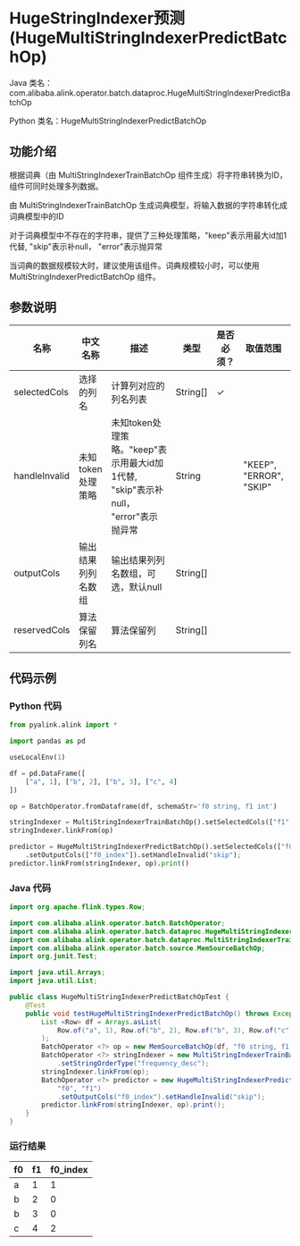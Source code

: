 # HugeStringIndexer预测 (HugeMultiStringIndexerPredictBatchOp)
Java 类名：com.alibaba.alink.operator.batch.dataproc.HugeMultiStringIndexerPredictBatchOp

Python 类名：HugeMultiStringIndexerPredictBatchOp


## 功能介绍
根据词典（由 MultiStringIndexerTrainBatchOp 组件生成）将字符串转换为ID，组件可同时处理多列数据。

由 MultiStringIndexerTrainBatchOp 生成词典模型，将输入数据的字符串转化成词典模型中的ID

对于词典模型中不存在的字符串，提供了三种处理策略，"keep"表示用最大id加1代替, "skip"表示补null， "error"表示抛异常

当词典的数据规模较大时，建议使用该组件。词典规模较小时，可以使用 MultiStringIndexerPredictBatchOp 组件。

## 参数说明

| 名称 | 中文名称 | 描述 | 类型 | 是否必须？ | 取值范围 | 默认值 |
| --- | --- | --- | --- | --- | --- | --- |
| selectedCols | 选择的列名 | 计算列对应的列名列表 | String[] | ✓ |  |  |
| handleInvalid | 未知token处理策略 | 未知token处理策略。"keep"表示用最大id加1代替, "skip"表示补null， "error"表示抛异常 | String |  | "KEEP", "ERROR", "SKIP" | "KEEP" |
| outputCols | 输出结果列列名数组 | 输出结果列列名数组，可选，默认null | String[] |  |  | null |
| reservedCols | 算法保留列名 | 算法保留列 | String[] |  |  | null |


## 代码示例
### Python 代码
```python
from pyalink.alink import *

import pandas as pd

useLocalEnv(1)

df = pd.DataFrame([
    ["a", 1], ["b", 2], ["b", 3], ["c", 4]
])

op = BatchOperator.fromDataframe(df, schemaStr='f0 string, f1 int')

stringIndexer = MultiStringIndexerTrainBatchOp().setSelectedCols(["f1", "f0"]).setStringOrderType("frequency_desc")
stringIndexer.linkFrom(op)

predictor = HugeMultiStringIndexerPredictBatchOp().setSelectedCols(["f0"]).setReservedCols(["f0", "f1"])\
    .setOutputCols(["f0_index"]).setHandleInvalid("skip");
predictor.linkFrom(stringIndexer, op).print()
```
### Java 代码
```java
import org.apache.flink.types.Row;

import com.alibaba.alink.operator.batch.BatchOperator;
import com.alibaba.alink.operator.batch.dataproc.HugeMultiStringIndexerPredictBatchOp;
import com.alibaba.alink.operator.batch.dataproc.MultiStringIndexerTrainBatchOp;
import com.alibaba.alink.operator.batch.source.MemSourceBatchOp;
import org.junit.Test;

import java.util.Arrays;
import java.util.List;

public class HugeMultiStringIndexerPredictBatchOpTest {
	@Test
	public void testHugeMultiStringIndexerPredictBatchOp() throws Exception {
		List <Row> df = Arrays.asList(
			Row.of("a", 1), Row.of("b", 2), Row.of("b", 3), Row.of("c", 4)
		);
		BatchOperator <?> op = new MemSourceBatchOp(df, "f0 string, f1 int");
		BatchOperator <?> stringIndexer = new MultiStringIndexerTrainBatchOp().setSelectedCols("f1", "f0")
			.setStringOrderType("frequency_desc");
		stringIndexer.linkFrom(op);
		BatchOperator <?> predictor = new HugeMultiStringIndexerPredictBatchOp().setSelectedCols("f0").setReservedCols(
			"f0", "f1")
			.setOutputCols("f0_index").setHandleInvalid("skip");
		predictor.linkFrom(stringIndexer, op).print();
	}
}
```

### 运行结果
|f0|f1|f0_index|
|---|---|---|
|a|1|1|
|b|2|0|
|b|3|0|
|c|4|2|
